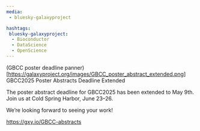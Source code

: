 ```yaml
---
media:
 - bluesky-galaxyproject

hashtags:
 bluesky-galaxyproject:
  - Bioconductor
  - DataScience
  - OpenScience
---
```

(GBCC poster deadline panner)[https://galaxyproject.org/images/GBCC_poster_abstract_extended.png]
GBCC2025 Poster Abstracts Deadline Extended

The poster abstract deadline for GBCC2025 has been extended to May 9th. Join us at Cold Spring Harbor, June 23–26.

We’re looking forward to seeing your work!

https://gxy.io/GBCC-abstracts
